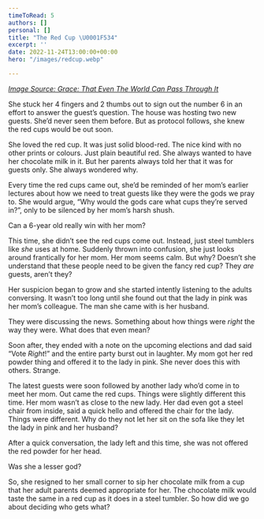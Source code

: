 ```yaml
---
timeToRead: 5
authors: []
personal: []
title: "The Red Cup \U0001F534"
excerpt: ''
date: 2022-11-24T13:00:00+00:00
hero: "/images/redcup.webp"

---
```

[_Image Source: Grace: That Even The World Can Pass Through It_](https://ibiyinka.com/)

She stuck her 4 fingers and 2 thumbs out to sign out the number 6 in an effort to answer the guest’s question. The house was hosting two new guests. She’d never seen them before. But as protocol follows, she knew the red cups would be out soon.

She loved the red cup. It was just solid blood-red. The nice kind with no other prints or colours. Just plain beautiful red. She always wanted to have her chocolate milk in it. But her parents always told her that it was for guests only. She always wondered why.

Every time the red cups came out, she’d be reminded of her mom’s earlier lectures about how we need to treat guests like they were the gods we pray to. She would argue, “Why would the gods care what cups they’re served in?”, only to be silenced by her mom’s harsh shush.

Can a 6-year old really win with her mom?

This time, she didn’t see the red cups come out. Instead, just steel tumblers like _she_ uses at home. Suddenly thrown into confusion, she just looks around frantically for her mom. Her mom seems calm. But why? Doesn’t she understand that these people need to be given the fancy red cup? They _are_ guests, aren’t they?

Her suspicion began to grow and she started intently listening to the adults conversing. It wasn’t too long until she found out that the lady in pink was her mom’s colleague. The man she came with is her husband.

They were discussing the news. Something about how things were _right_ the way they were. What does that even mean?

Soon after, they ended with a note on the upcoming elections and dad said “Vote _Right_!” and the entire party burst out in laughter. My mom got her red powder thing and offered it to the lady in pink. She never does this with others. Strange.

The latest guests were soon followed by another lady who’d come in to meet her mom. Out came the red cups. Things were slightly different this time. Her mom wasn’t as close to the new lady. Her dad even got a steel chair from inside, said a quick hello and offered the chair for the lady. Things were different. Why do they not let her sit on the sofa like they let the lady in pink and her husband?

After a quick conversation, the lady left and this time, she was not offered the red powder for her head.

Was she a lesser god?

So, she resigned to her small corner to sip her chocolate milk from a cup that her adult parents deemed appropriate for her. The chocolate milk would taste the same in a red cup as it does in a steel tumbler. So how did we go about deciding who gets what?